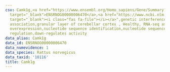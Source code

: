 ```yaml
---
csv: Camk1g,<a href="https://www.ensembl.org/Homo_sapiens/Gene/Summary?db=core;g=ENSRNOG00000006470"
  target="_blank">ENSRNOG00000006470</a>,<a href="https://www.ncbi.nlm.nih.gov/pubmed/30467350"
  target="_blank"><i class="fas fa-file"></i></a>",genetic interference,functional
  association,granular layer of cerebellar cortex , Healthy, RNA-seq assay, hsf-1
  overexpression,nucleotide sequence identification,nucleotide sequence identification,transcriptional
  regulation,down-regulates activity
data_alias: Camk1g
data_id: ENSRNOG00000006470
data_numevidence: 1
data_species: Rattus norvegicus
data_taxid: '10116'
title: Camk1g
---
```


